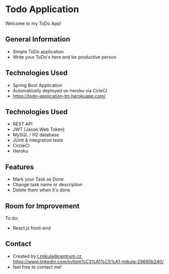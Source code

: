 # Todo Application
Welcome to my ToDo App!

## General Information
- Simple ToDo application
- Write your ToDo's here and be productive person 

## Technologies Used
- Spring Boot Application
- Automatically deployed on heroku via CirleCI
- https://todo-application-tm.herokuapp.com/

## Technologies Used
- REST API
- JWT (Jason Web Token)
- MySQL / H2 database
- JUnit & Integration tests
- CircleCI
- Heroku

## Features
- Mark your Task as Done
- Change task name or description
- Delete them when it's done

## Room for Improvement
To do:
- React.js front-end

## Contact
- Created by t.mikula@centrum.cz,
  https://www.linkedin.com/in/tom%C3%A1%C5%A1-mikula-29695b240/
- feel free to contact me!